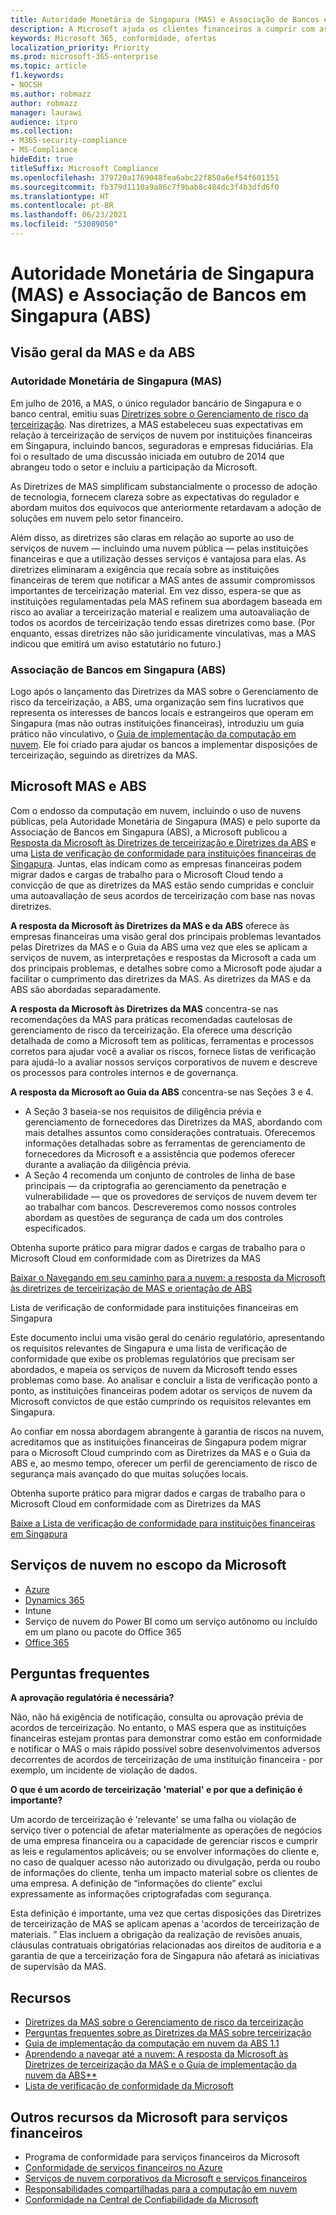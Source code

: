 ```yaml
---
title: Autoridade Monetária de Singapura (MAS) e Associação de Bancos em Singapura (ABS)
description: A Microsoft ajuda os clientes financeiros a cumprir com as diretrizes de terceirização da Autoridade Monetária de Singapura e a aplicar as diretrizes da Associação de Bancos em Singapura.
keywords: Microsoft 365, conformidade, ofertas
localization_priority: Priority
ms.prod: microsoft-365-enterprise
ms.topic: article
f1.keywords:
- NOCSH
ms.author: robmazz
author: robmazz
manager: laurawi
audience: itpro
ms.collection:
- M365-security-compliance
- MS-Compliance
hideEdit: true
titleSuffix: Microsoft Compliance
ms.openlocfilehash: 379720a1769048fea6abc22f850a6ef54f601351
ms.sourcegitcommit: fb379d1110a9a86c7f9bab8c484dc3f4b3dfd6f0
ms.translationtype: HT
ms.contentlocale: pt-BR
ms.lasthandoff: 06/23/2021
ms.locfileid: "53089050"
---
```

# <a name="monetary-authority-of-singapore-mas-and-association-of-banks-in-singapore-abs"></a>Autoridade Monetária de Singapura (MAS) e Associação de Bancos em Singapura (ABS)

## <a name="mas-and-abs-overview"></a>Visão geral da MAS e da ABS

### <a name="monetary-authority-of-singapore-mas"></a>Autoridade Monetária de Singapura (MAS)

Em julho de 2016, a MAS, o único regulador bancário de Singapura e o banco central, emitiu suas [Diretrizes sobre o Gerenciamento de risco da terceirização](https://www.mas.gov.sg/~/media/MAS/Regulations%20and%20Financial%20Stability/Regulatory%20and%20Supervisory%20Framework/Risk%20Management/Outsourcing%20Guidelines_Jul%202016.pdf). Nas diretrizes, a MAS estabeleceu suas expectativas em relação à terceirização de serviços de nuvem por instituições financeiras em Singapura, incluindo bancos, seguradoras e empresas fiduciárias. Ela foi o resultado de uma discussão iniciada em outubro de 2014 que abrangeu todo o setor e incluiu a participação da Microsoft.

As Diretrizes de MAS simplificam substancialmente o processo de adoção de tecnologia, fornecem clareza sobre as expectativas do regulador e abordam muitos dos equívocos que anteriormente retardavam a adoção de soluções em nuvem pelo setor financeiro.

Além disso, as diretrizes são claras em relação ao suporte ao uso de serviços de nuvem — incluindo uma nuvem pública — pelas instituições financeiras e que a utilização desses serviços é vantajosa para elas. As diretrizes eliminaram a exigência que recaía sobre as instituições financeiras de terem que notificar a MAS antes de assumir compromissos importantes de terceirização material. Em vez disso, espera-se que as instituições regulamentadas pela MAS refinem sua abordagem baseada em risco ao avaliar a terceirização material e realizem uma autoavaliação de todos os acordos de terceirização tendo essas diretrizes como base. (Por enquanto, essas diretrizes não são juridicamente vinculativas, mas a MAS indicou que emitirá um aviso estatutário no futuro.)

### <a name="association-of-banks-in-singapore-abs"></a>Associação de Bancos em Singapura (ABS)

Logo após o lançamento das Diretrizes da MAS sobre o Gerenciamento de risco da terceirização, a ABS, uma organização sem fins lucrativos que representa os interesses de bancos locais e estrangeiros que operam em Singapura (mas não outras instituições financeiras), introduziu um guia prático não vinculativo, o [Guia de implementação da computação em nuvem](https://abs.org.sg/docs/library/abs-cloud-computing-implementation-guide.pdf). Ele foi criado para ajudar os bancos a implementar disposições de terceirização, seguindo as diretrizes da MAS.

## <a name="microsoft-mas-and-abs"></a>Microsoft MAS e ABS

Com o endosso da computação em nuvem, incluindo o uso de nuvens públicas, pela Autoridade Monetária de Singapura (MAS) e pelo suporte da Associação de Bancos em Singapura (ABS), a Microsoft publicou a [Resposta da Microsoft às Diretrizes de terceirização e Diretrizes da ABS](https://download.microsoft.com/download/3/E/8/3E80AACD-86A0-478E-BF94-DDBDA5B2E8AF/Navigating%20a%20Path%20to%20the%20Cloud%20-%20Singapore.pdf) e uma [Lista de verificação de conformidade para instituições financeiras de Singapura](https://go.microsoft.com/fwlink/p/?linkid=2098993). Juntas, elas indicam como as empresas financeiras podem migrar dados e cargas de trabalho para o Microsoft Cloud tendo a convicção de que as diretrizes da MAS estão sendo cumpridas e concluir uma autoavaliação de seus acordos de terceirização com base nas novas diretrizes.

**A resposta da Microsoft às Diretrizes da MAS e da ABS** oferece às empresas financeiras uma visão geral dos principais problemas levantados pelas Diretrizes da MAS e o Guia da ABS uma vez que eles se aplicam a serviços de nuvem, as interpretações e respostas da Microsoft a cada um dos principais problemas, e detalhes sobre como a Microsoft pode ajudar a facilitar o cumprimento das diretrizes da MAS. As diretrizes da MAS e da ABS são abordadas separadamente.

**A resposta da Microsoft às Diretrizes da MAS** concentra-se nas recomendações da MAS para práticas recomendadas cautelosas de gerenciamento de risco da terceirização. Ela oferece uma descrição detalhada de como a Microsoft tem as políticas, ferramentas e processos corretos para ajudar você a avaliar os riscos, fornece listas de verificação para ajudá-lo a avaliar nossos serviços corporativos de nuvem e descreve os processos para controles internos e de governança.

**A resposta da Microsoft ao Guia da ABS** concentra-se nas Seções 3 e 4.

- A Seção 3 baseia-se nos requisitos de diligência prévia e gerenciamento de fornecedores das Diretrizes da MAS, abordando com mais detalhes assuntos como considerações contratuais. Oferecemos informações detalhadas sobre as ferramentas de gerenciamento de fornecedores da Microsoft e a assistência que podemos oferecer durante a avaliação da diligência prévia.
- A Seção 4 recomenda um conjunto de controles de linha de base principais — da criptografia ao gerenciamento da penetração e vulnerabilidade — que os provedores de serviços de nuvem devem ter ao trabalhar com bancos. Descreveremos como nossos controles abordam as questões de segurança de cada um dos controles especificados.

Obtenha suporte prático para migrar dados e cargas de trabalho para o Microsoft Cloud em conformidade com as Diretrizes da MAS

[Baixar o Navegando em seu caminho para a nuvem: a resposta da Microsoft às diretrizes de terceirização de MAS e orientação de ABS](https://download.microsoft.com/download/3/E/8/3E80AACD-86A0-478E-BF94-DDBDA5B2E8AF/Navigating%20a%20Path%20to%20the%20Cloud%20-%20Singapore.pdf)

Lista de verificação de conformidade para instituições financeiras em Singapura

Este documento inclui uma visão geral do cenário regulatório, apresentando os requisitos relevantes de Singapura e uma lista de verificação de conformidade que exibe os problemas regulatórios que precisam ser abordados, e mapeia os serviços de nuvem da Microsoft tendo esses problemas como base. Ao analisar e concluir a lista de verificação ponto a ponto, as instituições financeiras podem adotar os serviços de nuvem da Microsoft convictos de que estão cumprindo os requisitos relevantes em Singapura.

Ao confiar em nossa abordagem abrangente à garantia de riscos na nuvem, acreditamos que as instituições financeiras de Singapura podem migrar para o Microsoft Cloud cumprindo com as Diretrizes da MAS e o Guia da ABS e, ao mesmo tempo, oferecer um perfil de gerenciamento de risco de segurança mais avançado do que muitas soluções locais.

Obtenha suporte prático para migrar dados e cargas de trabalho para o Microsoft Cloud em conformidade com as Diretrizes da MAS

[Baixe a Lista de verificação de conformidade para instituições financeiras em Singapura](https://servicetrust.microsoft.com/ViewPage/TrustDocuments?command=Download&downloadType=Document&downloadId=37557722-d5ed-419b-9365-2762982bacbf&docTab=6d000410-c9e9-11e7-9a91-892aae8839ad_Compliance_Guides)

## <a name="microsoft-in-scope-cloud-services"></a>Serviços de nuvem no escopo da Microsoft

- [Azure](https://aka.ms/AzureCompliance)
- [Dynamics 365](https://aka.ms/d365-compliance-list)
- Intune
- Serviço de nuvem do Power BI como um serviço autônomo ou incluído em um plano ou pacote do Office 365
- [Office 365](https://aka.ms/o365-compliance-framework)

## <a name="frequently-asked-questions"></a>Perguntas frequentes

**A aprovação regulatória é necessária?**

Não, não há exigência de notificação, consulta ou aprovação prévia de acordos de terceirização. No entanto, o MAS espera que as instituições financeiras estejam prontas para demonstrar como estão em conformidade e notificar o MAS o mais rápido possível sobre desenvolvimentos adversos decorrentes de acordos de terceirização de uma instituição financeira - por exemplo, um incidente de violação de dados.

**O que é um acordo de terceirização 'material' e por que a definição é importante?**

Um acordo de terceirização é 'relevante' se uma falha ou violação de serviço tiver o potencial de afetar materialmente as operações de negócios de uma empresa financeira ou a capacidade de gerenciar riscos e cumprir as leis e regulamentos aplicáveis; ou se envolver informações do cliente e, no caso de qualquer acesso não autorizado ou divulgação, perda ou roubo de informações do cliente, tenha um impacto material sobre os clientes de uma empresa. A definição de “informações do cliente” exclui expressamente as informações criptografadas com segurança.

Esta definição é importante, uma vez que certas disposições das Diretrizes de terceirização de MAS se aplicam apenas a 'acordos de terceirização de materiais. ” Elas incluem a obrigação da realização de revisões anuais, cláusulas contratuais obrigatórias relacionadas aos direitos de auditoria e a garantia de que a terceirização fora de Singapura não afetará as iniciativas de supervisão da MAS.

## <a name="resources"></a>Recursos

- [Diretrizes da MAS sobre o Gerenciamento de risco da terceirização](https://www.mas.gov.sg/~/media/MAS/Regulations%20and%20Financial%20Stability/Regulatory%20and%20Supervisory%20Framework/Risk%20Management/Outsourcing%20Guidelines_Jul%202016.pdf)
- [Perguntas frequentes sobre as Diretrizes da MAS sobre terceirização](https://www.mas.gov.sg/~/media/MAS/Regulations%20and%20Financial%20Stability/Regulatory%20and%20Supervisory%20Framework/Risk%20Management/Outsourcing%20Guidelines%20Jul%202016_FAQ.pdf)
- [Guia de implementação da computação em nuvem da ABS 1.1](https://abs.org.sg/docs/library/abs-cloud-computing-implementation-guide.pdf)
- [Aprendendo a navegar até a nuvem: A resposta da Microsoft às Diretrizes de terceirização da MAS e o Guia de implementação da nuvem da ABS**](https://download.microsoft.com/download/3/E/8/3E80AACD-86A0-478E-BF94-DDBDA5B2E8AF/Navigating%20a%20Path%20to%20the%20Cloud%20-%20Singapore.pdf)
- [Lista de verificação de conformidade da Microsoft](https://servicetrust.microsoft.com/ViewPage/TrustDocuments?command=Download&downloadType=Document&downloadId=37557722-d5ed-419b-9365-2762982bacbf&docTab=6d000410-c9e9-11e7-9a91-892aae8839ad_Compliance_Guides)

## <a name="other-microsoft-resources-for-financial-services"></a>Outros recursos da Microsoft para serviços financeiros

- Programa de conformidade para serviços financeiros da Microsoft
- [Conformidade de serviços financeiros no Azure](https://azure.microsoft.com/resources/videos/azurecon-2015-financial-services-compliance-in-azure/)
- [Serviços de nuvem corporativos da Microsoft e serviços financeiros](https://www.microsoft.com/trustcenter/cloudservices/financialservices)
- [Responsabilidades compartilhadas para a computação em nuvem](https://aka.ms/sharedresponsibility)
- [Conformidade na Central de Confiabilidade da Microsoft](https://www.microsoft.com/trust-center/compliance/compliance-overview)
